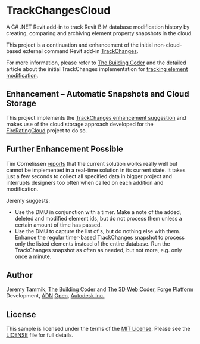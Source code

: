 # TrackChangesCloud

A C# .NET Revit add-in to track Revit BIM database modification history by creating, comparing and archiving element property snapshots in the cloud.

This project is a continuation and enhancement of the initial non-cloud-based external command Revit
add-in [TrackChanges](https://github.com/jeremytammik/TrackChanges).

For more information, please refer
to [The Building Coder](http://thebuildingcoder.typepad.com) and
the detailed article about the initial TrackChanges implementation
for [tracking element modification](http://thebuildingcoder.typepad.com/blog/2016/01/tracking-element-modification.html).


## Enhancement &ndash; Automatic Snapshots and Cloud Storage

This project implements
the [TrackChanges enhancement suggestion](https://github.com/jeremytammik/TrackChanges#enhancement)
and makes use of the cloud storage approach developed for
the [FireRatingCloud](https://github.com/jeremytammik/FireRatingCloud) project to do so.


## Further Enhancement Possible

Tim Cornelissen [reports](http://forums.autodesk.com/t5/revit-api/dynamic-model-update-after-loading-family/m-p/6402184#M16891) that
the current solution works really well but cannot be implemented in a real-time solution in its current state.
It takes just a few seconds to collect all specified data in bigger project and interrupts designers too often when called on each addition and modification.

Jeremy suggests:

- Use the DMU in conjunction with a timer. Make a note of the added, deleted and modified element ids, but do not process them unless a certain amount of time has passed.
- Use the DMU to capture the list of s, but do nothing else with them. Enhance the regular timer-based TrackChanges snapshot to process only the listed elements instead of the entire database. Run the TrackChanges snapshot as often as needed, but not more, e.g. only once a minute.


## Author

Jeremy Tammik,
[The Building Coder](http://thebuildingcoder.typepad.com) and
[The 3D Web Coder](http://the3dwebcoder.typepad.com),
[Forge](http://forge.autodesk.com) [Platform](https://developer.autodesk.com) Development,
[ADN](http://www.autodesk.com/adn)
[Open](http://www.autodesk.com/adnopen),
[Autodesk Inc.](http://www.autodesk.com)


## License

This sample is licensed under the terms of the [MIT License](http://opensource.org/licenses/MIT).
Please see the [LICENSE](LICENSE) file for full details.
